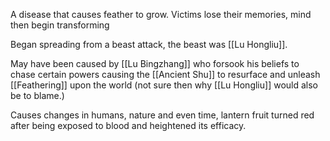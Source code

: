 A disease that causes feather to grow. Victims lose their memories, mind then begin transforming

Began spreading from a beast attack, the beast was [[Lu Hongliu]].

May have been caused by [[Lu Bingzhang]] who forsook his beliefs to chase certain powers causing the [[Ancient Shu]] to resurface and unleash [[Feathering]] upon the world (not sure then why [[Lu Hongliu]] would also be to blame.)

Causes changes in humans, nature and even time, lantern fruit turned red after being exposed to blood and heightened its efficacy.
